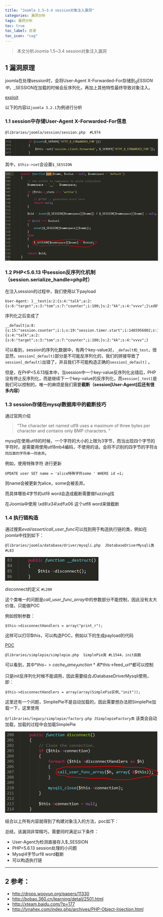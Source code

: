 ```yaml
---
title: "Joomla 1.5~3.4 session对象注入漏洞"
categories: 漏洞分析
tags: 漏洞分析
toc: true
toc_label: 目录
toc_icon: "cog"
---
```


> 本文分析Joomla 1.5~3.4 session对象注入漏洞

## 1 漏洞原理

joomla在处理session时，会将User-Agent  X-Forwarded-For存储到$_SESSION中，$_SESSION在加载的时候会反序列化，再加上其他特性最终导致对象注入。

[exploit](https://github.com/alpha1e0/pentestdb/blob/master/exploit/cms_joomla_3_4_session_object_injection.py)

以下的内容以`joomla 3.2.1`为例进行分析

### 1.1 session中存储User-Agent  X-Forwarded-For信息

`@libraries/joomla/session/session.php  #L974`

![session](/images/joomla_session_object_inject_1.png)

其中，`$this->set`会设置`$_SESSION`

![session2](/images/joomla_session_object_inject_2.png)


### 1.2 PHP<5.6.13 中session反序列化机制（session.serialize_handle=php时）

在注入session的过程中，我们使用以下payload

    User-Agent: }__test|a:2:{s:4:"talk";a:2:{s:6:"target";s:3:"tom";s:7:"counter";i:100;}s:2:"kk";s:4:"vvvv";}\xd8\x34\xdf\x06

序列化之后变成了

    __default|a:8:{s:15:"session.counter";i:1;s:19:"session.timer.start";i:1465956802;s:18:"session.timer.last";i:1465956802;s:17:"session.timer.now";i:1465956802;s:22:"session.client.browser";s:98:"}__test|a:2:{s:4:"talk";a:2:{s:6:"target";s:3:"tom";s:7:"counter";i:100;}s:2:"kk";s:4:"vvvv";}

可以看到，session的序列化数据中，有两个key-value对，`_default和_test`，很显然，`session[_default]`部分是不可能反序列化的，我们的拼接导致了`session[_default]`出错了，并且我们不可能构造正确的`session[_default]` 。

但是，在PHP<5.6.13版本中，当session中一个key-value反序列化出错后，PHP没有停止反序列化，而是继续下一个key-value的反序列化，而`session[_test]`是我们可以控制的，唯一的麻烦是我们需要**截断（session[User-Agent]后还有很多内容）**

### 1.3 session存储在mysql数据库中的截断技巧

通过官网介绍

> “The character set named utf8 uses a maximum of three bytes per character and contains only BMP characters. ”

mysql在使用utf8的时候，一个字符的大小的上限为3字节，而当出现四个字节的字符时，是需要用使用utf8mb4编码，不使用的话，会将不识别的四字节的字符`连同后面的字符串一同舍弃`。

例如，使用特殊字符 进行更新

    UPDATE user SET name = 'alice特殊字符some ' WHERE id =1;

则name会被更新为alice，some会被丢弃。

而具体哪些4字节的utf8 word会造成截断需要做fuzzing找

在Joomla中使用 \xd8\x34\xdf\x06 这个utf8 word来做截断

### 1.4 执行链构造

通过搜索*eval/assert/call_user_func*可以找到用于构造执行链的类，例如在joomla中找到如下：

`@libraries/joomla/database/driver/mysqli.php  JDatabaseDriverMysqli类 #L83`

![JDatabaseDriverMysqli](/images/joomla_session_object_inject_3.png)

disconnect的定义 `#L200`

这个类唯一的问题是*call_user_func_array*中的参数部分不能控制，因此没有太大价值，只能做POC

例如控制参数：

    $this->disconnectHandlers = array("print_r");

这样可以打印$this，可以构造POC，例如以下的生成payload的代码

[POC](/attachments/joomla_session_object_inject_poc.php)

`@libraries/simplepie/simplepie.php  SimplePie类 #L1544，init函数`

可以看到，其中*$this->cache_name_function*和*$this->feed_url*都可以控制

只是init反序列化时候不能调用，因此需要结合JDatabaseDriverMysqli使用，即：

    $this->disconnectHandlers = array(array(SimplePie实例,"init"));

这里还有一个问题，SimpliePie不是自动加载的，因此需要想办法把SimplePie加载一下，这里使用

`@/libraries/legacy/simplepie/factory.php JSimplepieFactory类`
该类会自动加载，加载的过程中会加载SimplePie

![SimplePie](/images/joomla_session_object_inject_4.png)

结合以上所有内容就得到了构建对象注入的方法，poc如下：

总结，该漏洞非常精巧，需要同时满足以下条件：

- User-Agent为检测直接存入$_SESSION
- PHP<5.6.13 session处理的小问题
- Mysql4字节urf8 word截断
- 可以构造执行链

---

## 2 参考：

- http://drops.wooyun.org/papers/11330
- http://bobao.360.cn/learning/detail/2501.html
- http://xteam.baidu.com/?p=177
- http://lynahex.com/index.php/archives/PHP-Object-Injection.html


